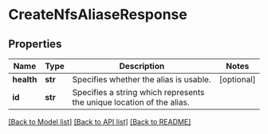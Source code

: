 # CreateNfsAliaseResponse

## Properties
Name | Type | Description | Notes
------------ | ------------- | ------------- | -------------
**health** | **str** | Specifies whether the alias is usable. | [optional] 
**id** | **str** | Specifies a string which represents the unique location of the alias. | 

[[Back to Model list]](../README.md#documentation-for-models) [[Back to API list]](../README.md#documentation-for-api-endpoints) [[Back to README]](../README.md)


